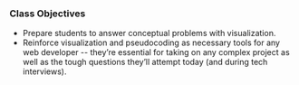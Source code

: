 ### Class Objectives

* Prepare students to answer conceptual problems with visualization.
* Reinforce visualization and pseudocoding as necessary tools for any web developer -- they’re essential for taking on any complex project as well as the tough questions they’ll attempt today (and during tech interviews).